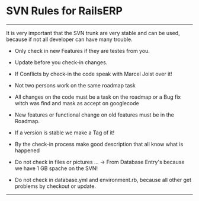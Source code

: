 # SVN Rules for RailsERP #

---

It is very important that the SVN trunk are very stable and can be used, because if not all developer can have many trouble.

  * Only check in new Features if they are testes from you.

  * Update before you check-in changes.

  * If Conflicts by check-in the code speak with Marcel Joist over it!

  * Not two persons work on the same roadmap task

  * All changes on the code must be a task on the roadmap or a Bug fix witch was find  and mask as accept on googlecode

  * New features or functional change on old features must be in the Roadmap.

  * If a version is stable we make a Tag of it!

  * By the check-in process make good description that all know what is happened

  * Do not check in files or pictures ... -> From Database Entry's because we have 1 GB spache on the SVN!

  * Do not check in database.yml and environment.rb, because all other get problems by checkout or update.


---
